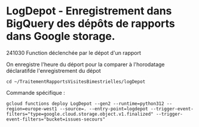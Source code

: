 # LogDepot  - Enregistrement dans BigQuery des dépôts de rapports dans Google storage.
241030 
Function déclenchée par le dépot d'un rapport

On enregistre l'heure du déport pour la comparer à l'horodatage déclaratifde l'enregistrement du dépot

`cd ~/TraitementRapportsVisitesBimestrielles/logDepot`

Commande spécifique :
```
gcloud functions deploy LogDepot --gen2 --runtime=python312 --region=europe-west1 --source=. --entry-point=logdepot --trigger-event-filters="type=google.cloud.storage.object.v1.finalized" --trigger-event-filters="bucket=issues-secours"
```






